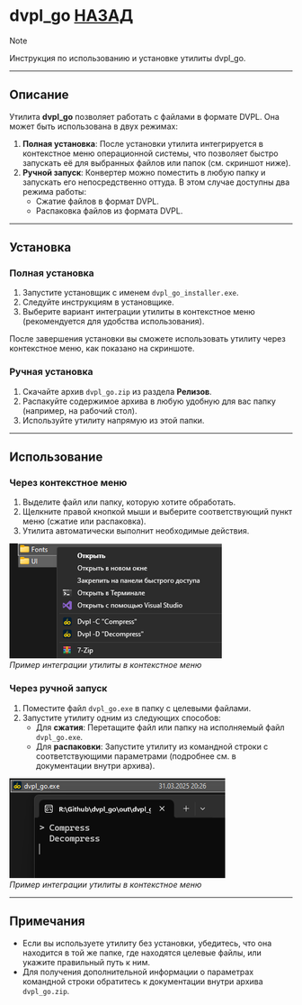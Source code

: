 # dvpl_go [НАЗАД](./../README.md)

> [!NOTE]
> Инструкция по использованию и установке утилиты dvpl_go.

---

## Описание

Утилита **dvpl_go** позволяет работать с файлами в формате DVPL. Она может быть использована в двух режимах:

1. **Полная установка**: После установки утилита интегрируется в контекстное меню операционной системы, что позволяет быстро запускать её для выбранных файлов или папок (см. скриншот ниже).
2. **Ручной запуск**: Конвертер можно поместить в любую папку и запускать его непосредственно оттуда. В этом случае доступны два режима работы:
   - Сжатие файлов в формат DVPL.
   - Распаковка файлов из формата DVPL.

---

## Установка

### Полная установка
1. Запустите установщик с именем `dvpl_go_installer.exe`.
2. Следуйте инструкциям в установщике.
3. Выберите вариант интеграции утилиты в контекстное меню (рекомендуется для удобства использования).

После завершения установки вы сможете использовать утилиту через контекстное меню, как показано на скриншоте.

### Ручная установка
1. Скачайте архив `dvpl_go.zip` из раздела **Релизов**.
2. Распакуйте содержимое архива в любую удобную для вас папку (например, на рабочий стол).
3. Используйте утилиту напрямую из этой папки.

---

## Использование

### Через контекстное меню
1. Выделите файл или папку, которую хотите обработать.
2. Щелкните правой кнопкой мыши и выберите соответствующий пункт меню (сжатие или распаковка).
3. Утилита автоматически выполнит необходимые действия.

![Пример контекстного меню](screenshot.png)  
_Пример интеграции утилиты в контекстное меню_

### Через ручной запуск
1. Поместите файл `dvpl_go.exe` в папку с целевыми файлами.
2. Запустите утилиту одним из следующих способов:
   - Для **сжатия**: Перетащите файл или папку на исполняемый файл `dvpl_go.exe`.
   - Для **распаковки**: Запустите утилиту из командной строки с соответствующими параметрами (подробнее см. в документации внутри архива).

![Пример обычного запуска программы](screenshot_2.png)  
_Пример интеграции утилиты в контекстное меню_

---

## Примечания
- Если вы используете утилиту без установки, убедитесь, что она находится в той же папке, где находятся целевые файлы, или укажите правильный путь к ним.
- Для получения дополнительной информации о параметрах командной строки обратитесь к документации внутри архива `dvpl_go.zip`.
